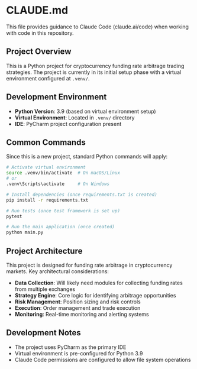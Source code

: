 # CLAUDE.md

This file provides guidance to Claude Code (claude.ai/code) when working with code in this repository.

## Project Overview

This is a Python project for cryptocurrency funding rate arbitrage trading strategies. The project is currently in its initial setup phase with a virtual environment configured at `.venv/`.

## Development Environment

- **Python Version**: 3.9 (based on virtual environment setup)
- **Virtual Environment**: Located in `.venv/` directory
- **IDE**: PyCharm project configuration present

## Common Commands

Since this is a new project, standard Python commands will apply:

```bash
# Activate virtual environment
source .venv/bin/activate  # On macOS/Linux
# or
.venv\Scripts\activate     # On Windows

# Install dependencies (once requirements.txt is created)
pip install -r requirements.txt

# Run tests (once test framework is set up)
pytest

# Run the main application (once created)
python main.py
```

## Project Architecture

This project is designed for funding rate arbitrage in cryptocurrency markets. Key architectural considerations:

- **Data Collection**: Will likely need modules for collecting funding rates from multiple exchanges
- **Strategy Engine**: Core logic for identifying arbitrage opportunities
- **Risk Management**: Position sizing and risk controls
- **Execution**: Order management and trade execution
- **Monitoring**: Real-time monitoring and alerting systems

## Development Notes

- The project uses PyCharm as the primary IDE
- Virtual environment is pre-configured for Python 3.9
- Claude Code permissions are configured to allow file system operations